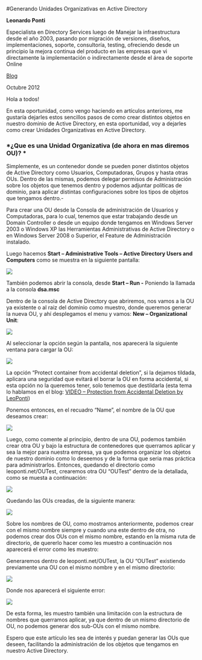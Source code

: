 

<properties
	pageTitle="Generando Unidades Organizativas en Active Directory"
	description="Generando Unidades Organizativas en Active Directory"
	services="servers"
	documentationCenter=""
	authors="andygonusa"
	manager=""
	editor="andygonusa"/>

<tags
	ms.service="servers"
	ms.workload="AD"
	ms.tgt_pltfrm="na"
	ms.devlang="na"
	ms.topic="how-to-article"
	ms.date="05/16/2016"
	ms.author="andygonusa"/>
#Generando Unidades Organizativas en Active Directory


**Leonardo Ponti**
                                                                                  
Especialista en Directory Services luego de Manejar la infraestructura desde el año 2003, pasando por migración de versiones, diseños, implementaciones, soporte, consultoría, testing, ofreciendo desde un principio la mejora continua del producto en las empresas que vi directamente la implementación o indirectamente desde el área de soporte Online   

[Blog](http://blogs.itpro.es/leoponti)

Octubre 2012

Hola a todos!

En esta oportunidad, como vengo haciendo en artículos anteriores, me
gustaría dejarles estos sencillos pasos de como crear distintos objetos
en nuestro dominio de Active Directory, en esta oportunidad, voy a
dejarles como crear Unidades Organizativas en Active Directory.

### *¿Que es una Unidad Organizativa (de ahora en mas diremos OU)? *

Simplemente, es un contenedor donde se pueden poner distintos objetos de
Active Directory como Usuarios, Computadoras, Grupos y hasta otras OUs.
Dentro de las mismas, podemos delegar permisos de Administración sobre
los objetos que tenemos dentro y podemos adjuntar políticas de dominio,
para aplicar distintas configuraciones sobre los tipos de objetos que
tengamos dentro.-

Para crear una OU desde la Consola de administración de Usuarios y
Computadoras, para lo cual, tenemos que estar trabajando desde un Domain
Controller o desde un equipo donde tengamos en Windows Server 2003 o
Windows XP las Herramientas Administrativas de Active Directory o en
Windows Server 2008 o Superior, el Feature de Administración instalado.

Luego hacemos **Start – Administrative Tools – Active Directory Users
and Computers** como se muestra en la siguiente pantalla:

![](./img/UnidadesOrgOnAD/image1.png)
    

También podemos abrir la consola, desde **Start – Run -** Poniendo la
llamada a la consola **dsa.msc**

Dentro de la consola de Active Directory que abriremos, nos vamos a la
OU ya existente o al raiz del dominio como muestro, donde queremos
generar la nueva OU, y ahí desplegamos el menu y vamos: **New –
Organizational Unit**:

![](./img/UnidadesOrgOnAD/image2.png)
    

Al seleccionar la opción según la pantalla, nos aparecerá la siguiente
ventana para cargar la OU:

![](./img/UnidadesOrgOnAD/image3.png)
    

La opción “Protect container from accidental deletion”, si la dejamos
tildada, aplicara una seguridad que evitará el borrar la OU en forma
accidental, si esta opción no la queremos tener, solo tenemos que
destildarla (esta tema lo hablamos en el blog: [VIDEO – Protection from
Accidental Deletion by
LeoPonti](http://blogs.itpro.es/leoponti/2012/08/30/video-protection-from-accidental-deletion-by-leoponti/))

Ponemos entonces, en el recuadro “Name”, el nombre de la OU que deseamos
crear:

![](./img/UnidadesOrgOnAD/image4.png)
    

Luego, como comente al principio, dentro de una OU, podemos también
crear otra OU y bajo la estructura de contenedores que querramos aplicar
y sea la mejor para nuestra empresa, ya que podemos organizar los
objetos de nuestro dominio como lo deseemos y de la forma que seria mas
práctica para administrarlos. Entonces, quedando el directorio como
leoponti.net/OUTest, crearemos otra OU “OUTest” dentro de la detallada,
como se muesta a continuación:

![](./img/UnidadesOrgOnAD/image5.png)
    

Quedando las OUs creadas, de la siguiente manera:

![](./img/UnidadesOrgOnAD/image6.png)
    

Sobre los nombres de OU, como mostramos anteriormente, podemos crear con
el mismo nombre siempre y cuando una este dentro de otra, no podemos
crear dos OUs con el mismo nombre, estando en la misma ruta de
directorio, de quererlo hacer como les muestro a continuación nos
aparecerá el error como les muestro:

Generaremos dentro de leoponti.net/OUTest, la OU “OUTest” existiendo
previamente una OU con el mismo nombre y en el mismo directorio:

![](./img/UnidadesOrgOnAD/image7.png)
    

Donde nos aparecerá el siguiente error:

![](./img/UnidadesOrgOnAD/image8.png)
    

De esta forma, les muestro también una limitación con la estructura de
nombres que querramos aplicar, ya que dentro de un mismo directorio de
OU, no podemos generar dos sub-OUs con el mismo nombre.

Espero que este artículo les sea de interés y puedan generar las OUs que
deseen, facilitando la administración de los objetos que tengamos en
nuestro Active Directory.
